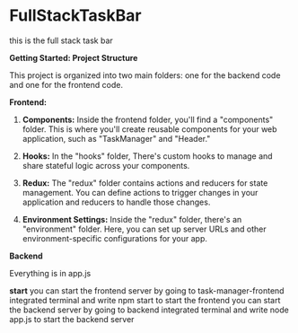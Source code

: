 # FullStackTaskBar
this is the full stack task bar

**Getting Started: Project Structure**

This project is organized into two main folders: one for the backend code and one for the frontend code.

**Frontend:**

1. **Components:** Inside the frontend folder, you'll find a "components" folder. This is where you'll create reusable components for your web application, such as "TaskManager" and "Header."

2. **Hooks:** In the "hooks" folder, There's custom hooks to manage and share stateful logic across your components.

3. **Redux:** The "redux" folder contains actions and reducers for state management. You can define actions to trigger changes in your application and reducers to handle those changes.

4. **Environment Settings:** Inside the "redux" folder, there's an "environment" folder. Here, you can set up server URLs and other environment-specific configurations for your app.

**Backend**

Everything is in app.js 

**start**
you can start the frontend server by going to task-manager-frontend integrated terminal and write npm start to start the frontend
you can start the backend server by going to backend integrated terminal and write node app.js to start the backend server
